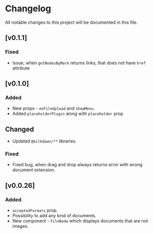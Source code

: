 # Changelog

All notable changes to this project will be documented in this file.

## [v0.1.1]

### Fixed
- Issue, when `getNodesByMark` returns links, that does not have `href` attribute

## [v0.1.0]

### Added
- New props - `onFileUpload` and `showMenu`.
- Added `placeholderPlugin` along with `placeholder` prop

## Changed
- Updated `@milkdown/**` libraries.

### Fixed
- Fixed bug, when drag and drop always returns error with wrong document extension.

## [v0.0.26]

### Added

- `acceptedFormats` prop.
- Possibility to add any kind of documents.
- New component - `FileNode` which displays documents that are not images.
